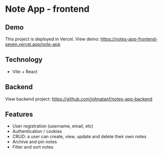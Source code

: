 # Note App - frontend

## Demo
This project is deployed in Vercel.
View demo: https://notes-app-frontend-seven.vercel.app/note-app

## Technology
* Vite + React

## Backend
View backend project: https://github.com/johnatanf/notes-app-backend

## Features
* User registration (username, email, etc)
* Authentication / cookies 
* CRUD: a user can create, view, update and delete their own notes
* Archive and pin notes
* Filter and sort notes